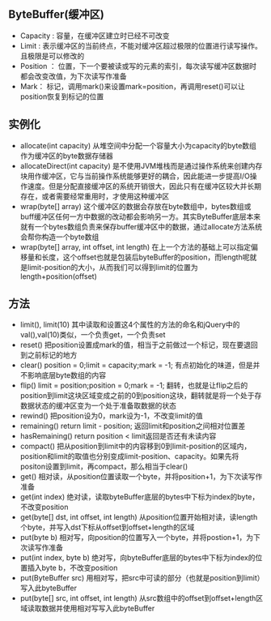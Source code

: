## ByteBuffer(缓冲区)

- Capacity  : 容量，在缓冲区建立时已经不可改变
- Limit : 表示缓冲区的当前终点，不能对缓冲区超过极限的位置进行读写操作。且极限是可以修改的
- Position ： 位置，下一个要被读或写的元素的索引，每次读写缓冲区数据时都会改变改值，为下次读写作准备
- Mark： 标记，调用mark()来设置mark=position，再调用reset()可以让position恢复到标记的位置

## 实例化

- allocate(int capacity)  从堆空间中分配一个容量大小为capacity的byte数组作为缓冲区的byte数据存储器
- allocateDirect(int capacity)  是不使用JVM堆栈而是通过操作系统来创建内存块用作缓冲区，它与当前操作系统能够更好的耦合，因此能进一步提高I/O操作速度。但是分配直接缓冲区的系统开销很大，因此只有在缓冲区较大并长期存在，或者需要经常重用时，才使用这种缓冲区
- wrap(byte[] array)    这个缓冲区的数据会存放在byte数组中，bytes数组或buff缓冲区任何一方中数据的改动都会影响另一方。其实ByteBuffer底层本来就有一个bytes数组负责来保存buffer缓冲区中的数据，通过allocate方法系统会帮你构造一个byte数组
- wrap(byte[] array, int offset, int length)   在上一个方法的基础上可以指定偏移量和长度，这个offset也就是包装后byteBuffer的position，而length呢就是limit-position的大小，从而我们可以得到limit的位置为length+position(offset)

## 方法

- limit(), limit(10)    其中读取和设置这4个属性的方法的命名和jQuery中的val(),val(10)类似，一个负责get，一个负责set
- reset()    把position设置成mark的值，相当于之前做过一个标记，现在要退回到之前标记的地方
- clear()   position = 0;limit = capacity;mark = -1; 有点初始化的味道，但是并不影响底层byte数组的内容
- flip()  limit = position;position = 0;mark = -1; 翻转，也就是让flip之后的position到limit这块区域变成之前的0到position这块，翻转就是将一个处于存数据状态的缓冲区变为一个处于准备取数据的状态
- rewind()  把position设为0，mark设为-1，不改变limit的值
- remaining()  return limit - position; 返回limit和position之间相对位置差
- hasRemaining()   return position < limit返回是否还有未读内容
- compact()  把从position到limit中的内容移到0到limit-position的区域内，position和limit的取值也分别变成limit-position、capacity。如果先将positon设置到limit，再compact，那么相当于clear()
- get()   相对读，从position位置读取一个byte，并将position+1，为下次读写作准备
- get(int index)    绝对读，读取byteBuffer底层的bytes中下标为index的byte，不改变position
- get(byte[] dst, int offset, int length) 从position位置开始相对读，读length个byte，并写入dst下标从offset到offset+length的区域
- put(byte b)  相对写，向position的位置写入一个byte，并将postion+1，为下次读写作准备
- put(int index, byte b)  绝对写，向byteBuffer底层的bytes中下标为index的位置插入byte b，不改变position
- put(ByteBuffer src)   用相对写，把src中可读的部分（也就是position到limit）写入此byteBuffer
- put(byte[] src, int offset, int length) 从src数组中的offset到offset+length区域读取数据并使用相对写写入此byteBuffer

​	

